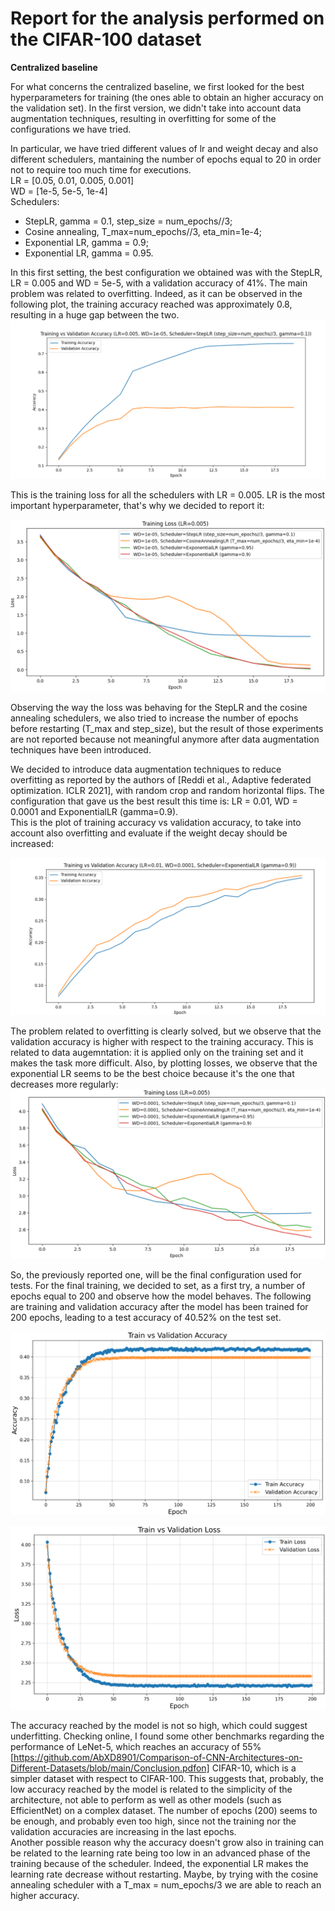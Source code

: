# Report for the analysis performed on the CIFAR-100 dataset
**Centralized baseline**  

For what concerns the centralized baseline, we first looked for the best hyperparameters for training (the ones able to obtain an higher accuracy on the validation set). In the first version, we didn't take into account data augmentation techniques, resulting in overfitting for some of the configurations we have tried. 

In particular, we have tried different values of lr and weight decay and also different schedulers, mantaining the number of epochs equal to 20 in order not to require too much time for executions.  
LR = [0.05, 0.01, 0.005, 0.001]  
WD = [1e-5, 5e-5, 1e-4]  
Schedulers:
- StepLR, gamma = 0.1, step_size = num_epochs//3;
- Cosine annealing, T_max=num_epochs//3, eta_min=1e-4;
- Exponential LR, gamma = 0.9;
- Exponential LR, gamma = 0.95.

In this first setting, the best configuration we obtained was with the StepLR, LR = 0.005 and WD = 5e-5, with a validation accuracy of 41%. The main problem was related to overfitting. Indeed, as it can be observed in the following plot, the training accuracy reached was approximately 0.8, resulting in a huge gap between the two.
![alt text](images_report/image.png)


This is the training loss for all the schedulers with LR = 0.005. LR is the most important hyperparameter, that's why we decided to report it:  

![alt text](images_report/image-1.png)

Observing the way the loss was behaving for the StepLR and the cosine annealing schedulers, we also tried to increase the number of epochs before restarting (T_max and step_size), but the result of those experiments are not reported because not meaningful anymore after data augmentation techniques have been introduced. 

We decided to introduce data augmentation techniques to reduce overfitting as reported by the authors of [Reddi et al., Adaptive federated optimization. ICLR 2021], with random crop and random horizontal flips. The configuration that gave us the best result this time is: LR = 0.01, WD = 0.0001 and ExponentialLR (gamma=0.9).  
This is the plot of training accuracy vs validation accuracy, to take into account also overfitting and evaluate if the weight decay should be increased:   

![alt text](images_report/image-2.png)

The problem related to overfitting is clearly solved, but we observe that the validation accuracy is higher with respect to the training accuracy. This is related to data augemntation: it is applied only on the training set and it makes the task more difficult. Also, by plotting losses, we observe that the exponential LR seems to be the best choice because it's the one that decreases more regularly:  
![alt text](images_report/image-3.png)  


So, the previously reported one, will be the final configuration used for tests. For the final training, we decided to set, as a first try, a number of epochs equal to 200 and observe how the model behaves. The following are training and validation accuracy after the model has been trained for 200 epochs, leading to a test accuracy of 40.52% on the test set.

![alt text](images_report/image-4.png)

![alt text](images_report/image-5.png)

The accuracy reached by the model is not so high, which could suggest underfitting. Checking online, I found some other benchmarks regarding the performance of LeNet-5, which reaches an accuracy of 55% [https://github.com/AbXD8901/Comparison-of-CNN-Architectures-on-Different-Datasets/blob/main/Conclusion.pdfon] CIFAR-10, which is a simpler dataset with respect to CIFAR-100. This suggests that, probably, the low accuracy reached by the model is related to the simplicity of the architecture, not able to perform as well as other models (such as EfficientNet) on a complex dataset. The number of epochs (200) seems to be enough, and probably even too high, since not the training nor the validation accuracies are increasing in the last epochs.   
Another possible reason why the accuracy doesn't grow also in training can be related to the learning rate being too low in an advanced phase of the training because of the scheduler. Indeed, the exponential LR makes the learning rate decrease without restarting. Maybe, by trying with the cosine annealing scheduler with a T_max = num_epochs/3 we are able to reach an higher accuracy.
